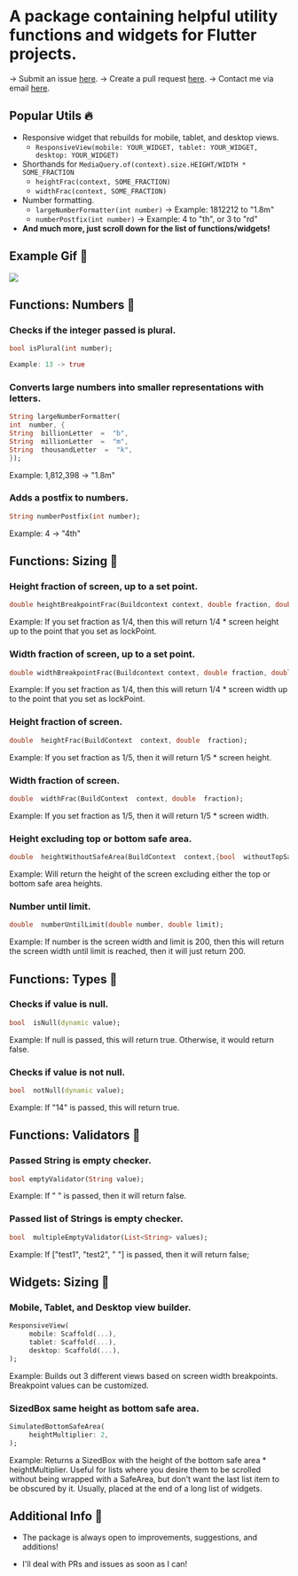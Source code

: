 # A package containing helpful utility functions and widgets for Flutter projects.

-> Submit an issue [here](https://github.com/mattrltrent/core_utils/issues).
-> Create a pull request [here](https://github.com/mattrltrent/core_utils/pulls).
-> Contact me via email [here](mailto:me@matthewtrent.me).

## Popular Utils 🔥

- Responsive widget that rebuilds for mobile, tablet, and desktop views.
  - `ResponsiveView(mobile: YOUR_WIDGET, tablet: YOUR_WIDGET, desktop: YOUR_WIDGET)`
- Shorthands for `MediaQuery.of(context).size.HEIGHT/WIDTH * SOME_FRACTION`
  - `heightFrac(context, SOME_FRACTION)`
  - `widthFrac(context, SOME_FRACTION)`
- Number formatting.
  - `largeNumberFormatter(int number)` -> Example: 1812212 to "1.8m"
  - `numberPostfix(int number)` -> Example: 4 to "th", or 3 to "rd"
- **And much more, just scroll down for the list of functions/widgets!**

## Example Gif 📸

<img src="https://github.com/mattrltrent/core_utils/blob/main/resources/example.gif?raw=true" style="display: inline"/>

## Functions: Numbers 📜

### Checks if the integer passed is plural.

```dart
bool isPlural(int number);

Example: 13 -> true
```

### Converts large numbers into smaller representations with letters.

```dart
String largeNumberFormatter(
int  number, {
String  billionLetter  =  "b",
String  millionLetter  =  "m",
String  thousandLetter  =  "k",
});
```

Example: 1,812,398 -> "1.8m"

### Adds a postfix to numbers.

```dart
String numberPostfix(int number);
```

Example: 4 -> "4th"

## Functions: Sizing 📜

### Height fraction of screen, up to a set point.

```dart
double heightBreakpointFrac(Buildcontext context, double fraction, double lockPoint);
```

Example: If you set fraction as 1/4, then this will return 1/4 \* screen
height up to the point that you set as lockPoint.

### Width fraction of screen, up to a set point.

```dart
double widthBreakpointFrac(Buildcontext context, double fraction, double lockPoint);
```

Example: If you set fraction as 1/4, then this will return 1/4 \* screen
width up to the point that you set as lockPoint.

### Height fraction of screen.

```dart
double  heightFrac(BuildContext  context, double  fraction);
```

Example: If you set fraction as 1/5, then it will return
1/5 \* screen height.

### Width fraction of screen.

```dart
double  widthFrac(BuildContext  context, double  fraction);
```

Example: If you set fraction as 1/5, then it will return
1/5 \* screen width.

### Height excluding top or bottom safe area.

```dart
double  heightWithoutSafeArea(BuildContext  context,{bool  withoutTopSafeArea  =  true, bool  withoutBottomSafeArea  =  true});
```

Example: Will return the height of the screen excluding
either the top or bottom safe area heights.

### Number until limit.

```dart
double  numberUntilLimit(double number, double limit);
```

Example: If number is the screen width and limit is 200, then this will
return the screen width until limit is reached, then it will just
return 200.

## Functions: Types 📜

### Checks if value is null.

```dart
bool  isNull(dynamic value);
```

Example: If null is passed, this will return true. Otherwise, it
would return false.

### Checks if value is not null.

```dart
bool  notNull(dynamic value);
```

Example: If "14" is passed, this will return true.

## Functions: Validators 📜

### Passed String is empty checker.

```dart
bool emptyValidator(String value);
```

Example: If " " is passed, then it will return false.

### Passed list of Strings is empty checker.

```dart
bool  multipleEmptyValidator(List<String> values);
```

Example: If ["test1", "test2", " "] is passed, then it will return false;

## Widgets: Sizing 📜

### Mobile, Tablet, and Desktop view builder.

```dart
ResponsiveView(
	 mobile: Scaffold(...),
	 tablet: Scaffold(...),
	 desktop: Scaffold(...),
);
```

Example: Builds out 3 different views based on screen width breakpoints.
Breakpoint values can be customized.

### SizedBox same height as bottom safe area.

```dart
SimulatedBottomSafeArea(
	 heightMultiplier: 2,
);
```

Example: Returns a SizedBox with the height of the bottom
safe area \* heightMultiplier. Useful for lists where you desire
them to be scrolled without being wrapped with a SafeArea, but
don't want the last list item to be obscured by it. Usually, placed at
the end of a long list of widgets.

## Additional Info 📣

- The package is always open to improvements, suggestions, and additions!

- I'll deal with PRs and issues as soon as I can!

